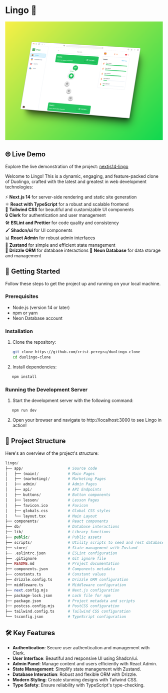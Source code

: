 # Lingo 🌟

![Lingo Preview](/public/lingo-preview.png)

## 🌐 Live Demo

Explore the live demonstration of the project: [nextjs14-lingo](https://duolingo-clone-xi.vercel.app)

Welcome to Lingo! This is a dynamic, engaging, and feature-packed clone of Duolingo, crafted with the latest and greatest in web development technologies:

⚡ **Next.js 14** for server-side rendering and static site generation  
⚛️ **React with TypeScript** for a robust and scalable frontend  
🎨 **Tailwind CSS** for beautiful and customizable UI components  
🔒 **Clerk** for authentication and user management  
🛠️ **ESLint and Prettier** for code quality and consistency  
🖌️ **Shadcn/ui** for UI components  
📊 **React Admin** for robust admin interfaces  
🐻 **Zustand** for simple and efficient state management  
🔄 **Drizzle ORM** for database interactions
💽 **Neon Database** for data storage and management

## 🚀 Getting Started

Follow these steps to get the project up and running on your local machine.

### Prerequisites

- Node.js (version 14 or later)
- npm or yarn
- Neon Database account

### Installation

1. Clone the repository:

   ```sh
   git clone https://github.com/crist-pereyra/duolingo-clone
   cd duolingo-clone
   ```

2. Install dependencies:

```sh
   npm install
```

### Running the Development Server

1. Start the development server with the following command:

```sh
   npm run dev
```

2. Open your browser and navigate to http://localhost:3000 to see Lingo in action!

## 📂 Project Structure

Here's an overview of the project's structure:

```php
lingo/
├── app/                    # Source code
│   ├── (main)/             # Main Pages
│   ├── (marketing)/        # Marketing Pages
│   ├── admin/              # Admin Pages
│   ├── api/                # API Endpoints
│   ├── buttons/            # Button components
│   ├── lesson/             # Lesson Pages
│   ├── favicon.ico         # Favicon
│   ├── globals.css         # Global CSS styles
│   └── layout.tsx          # Main Layout
├── components/             # React components
├── db/                     # Database interactions
├── lib/                    # Library functions
├── public/                 # Public assets
├── scripts/                # Utility scripts to seed and rest database
├── store/                  # State management with Zustand
├── .eslintrc.json          # ESLint configuration
├── .gitignore              # Git ignore file
├── README.md               # Project documentation
├── components.json         # Components metadata
├── constants.ts            # Constant values
├── drizzle.config.ts       # Drizzle ORM configuration
├── middleware.ts           # Middleware configuration
├── next.config.mjs         # Next.js configuration
├── package-lock.json       # Lock file for npm
├── package.json            # Project metadata and scripts
├── postcss.config.mjs      # PostCSS configuration
├── tailwind.config.ts      # Tailwind CSS configuration
└── tsconfig.json           # TypeScript configuration

```

## 🛠️ Key Features

- **Authentication**: Secure user authentication and management with Clerk.
- **User Interface**: Beautiful and responsive UI using Shadcn/ui.
- **Admin Panel**: Manage content and users efficiently with React Admin.
- **State Management**: Simplify state management with Zustand.
- **Database Interaction**: Robust and flexible ORM with Drizzle.
- **Modern Styling**: Create stunning designs with Tailwind CSS.
- **Type Safety**: Ensure reliability with TypeScript's type-checking.

